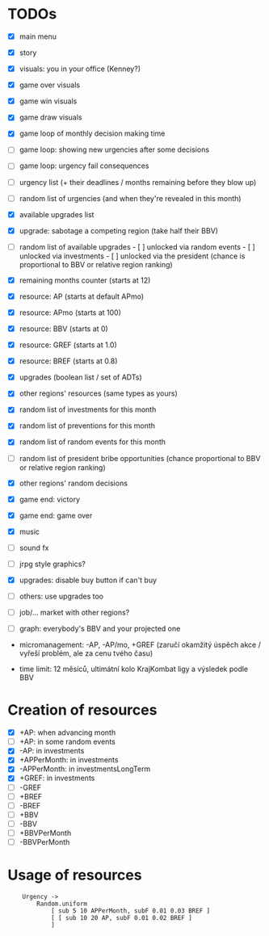 # TODOs

- [x] main menu

- [x] story

- [x] visuals: you in your office (Kenney?)
- [x] game over visuals
- [x] game win visuals
- [x] game draw visuals

- [x] game loop of monthly decision making time

- [ ] game loop: showing new urgencies after some decisions
- [ ] game loop: urgency fail consequences
- [ ] urgency list (+ their deadlines / months remaining before they blow up)
- [ ] random list of urgencies (and when they're revealed in this month)

- [x] available upgrades list
- [x] upgrade: sabotage a competing region (take half their BBV)
- [ ] random list of available upgrades
      - [ ] unlocked via random events
      - [ ] unlocked via investments
      - [ ] unlocked via the president (chance is proportional to BBV or relative region ranking)

- [x] remaining months counter (starts at 12)
- [x] resource: AP (starts at default APmo)
- [x] resource: APmo (starts at 100)
- [x] resource: BBV (starts at 0)
- [x] resource: GREF (starts at 1.0)
- [x] resource: BREF (starts at 0.8)
- [x] upgrades (boolean list / set of ADTs)

- [x] other regions' resources (same types as yours)

- [x] random list of investments for this month
- [x] random list of preventions for this month
- [x] random list of random events for this month

- [ ] random list of president bribe opportunities (chance proportional to BBV or relative region ranking)


- [x] other regions' random decisions

- [x] game end: victory
- [x] game end: game over

- [x] music
- [ ] sound fx
- [ ] jrpg style graphics?

- [x] upgrades: disable buy button if can't buy

- [ ] others: use upgrades too

- [ ] job/... market with other regions?

- [ ] graph: everybody's BBV and your projected one

* micromanagement: -AP, -AP/mo, +GREF (zaručí okamžitý úspěch akce / vyřeší problém, ale za cenu tvého času)

* time limit: 12 měsíců, ultimátní kolo KrajKombat ligy a výsledek podle BBV



# Creation of resources
- [x] +AP: when advancing month
- [ ] +AP: in some random events
- [x] -AP: in investments
- [x] +APPerMonth: in investments
- [x] -APPerMonth: in investmentsLongTerm
- [x] +GREF: in investments
- [ ] -GREF
- [ ] +BREF
- [ ] -BREF
- [ ] +BBV
- [ ] -BBV
- [ ] +BBVPerMonth
- [ ] -BBVPerMonth

# Usage of resources



        Urgency ->
            Random.uniform
                [ sub 5 10 APPerMonth, subF 0.01 0.03 BREF ]
                [ [ sub 10 20 AP, subF 0.01 0.02 BREF ]
                ]
